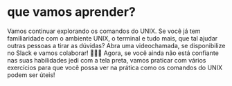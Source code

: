 <h1> que vamos aprender?</h1>
Vamos continuar explorando os comandos do UNIX.
Se você já tem familiaridade com o ambiente UNIX, o terminal e tudo mais, que tal ajudar outras pessoas a tirar as dúvidas? Abra uma videochamada, se disponibilize no Slack e vamos colaborar! 💁🏽‍♂
Agora, se você ainda não está confiante nas suas habilidades jedi com a tela preta, vamos praticar com vários exercícios para que você possa ver na prática como os comandos do UNIX podem ser úteis!
